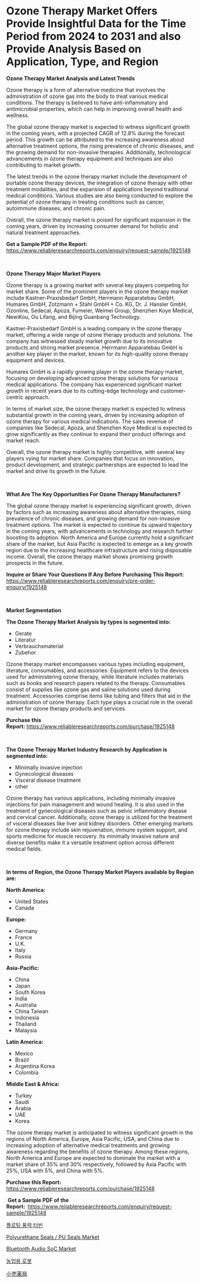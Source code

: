 <p><h1>Ozone Therapy Market Offers Provide Insightful Data for the Time Period from 2024 to 2031 and also Provide Analysis Based on Application, Type, and Region</h1></p><p><strong>Ozone Therapy Market Analysis and Latest Trends</strong></p>
<p><p>Ozone therapy is a form of alternative medicine that involves the administration of ozone gas into the body to treat various medical conditions. The therapy is believed to have anti-inflammatory and antimicrobial properties, which can help in improving overall health and wellness.</p><p>The global ozone therapy market is expected to witness significant growth in the coming years, with a projected CAGR of 12.8% during the forecast period. This growth can be attributed to the increasing awareness about alternative treatment options, the rising prevalence of chronic diseases, and the growing demand for non-invasive therapies. Additionally, technological advancements in ozone therapy equipment and techniques are also contributing to market growth.</p><p>The latest trends in the ozone therapy market include the development of portable ozone therapy devices, the integration of ozone therapy with other treatment modalities, and the expansion of applications beyond traditional medical conditions. Various studies are also being conducted to explore the potential of ozone therapy in treating conditions such as cancer, autoimmune diseases, and chronic pain.</p><p>Overall, the ozone therapy market is poised for significant expansion in the coming years, driven by increasing consumer demand for holistic and natural treatment approaches.</p></p>
<p><strong>Get a Sample PDF of the Report:&nbsp;</strong> <a href="https://www.reliableresearchreports.com/enquiry/request-sample/1925148">https://www.reliableresearchreports.com/enquiry/request-sample/1925148</a></p>
<p>&nbsp;</p>
<p><strong>Ozone Therapy Major Market Players</strong></p>
<p><p>Ozone therapy is a growing market with several key players competing for market share. Some of the prominent players in the ozone therapy market include Kastner-Praxisbedarf GmbH, Herrmann Apparatebau GmbH, Humares GmbH, Zotzmann + Stahl GmbH + Co. KG, Dr. J. Hansler GmbH, Ozonline, Sedecal, Apoza, Fumeier, Weimei Group, Shenzhen Koye Medical, NewiKou, Ou Lifang, and Bijing Guanbang Technology.</p><p>Kastner-Praxisbedarf GmbH is a leading company in the ozone therapy market, offering a wide range of ozone therapy products and solutions. The company has witnessed steady market growth due to its innovative products and strong market presence. Herrmann Apparatebau GmbH is another key player in the market, known for its high-quality ozone therapy equipment and devices.</p><p>Humares GmbH is a rapidly growing player in the ozone therapy market, focusing on developing advanced ozone therapy solutions for various medical applications. The company has experienced significant market growth in recent years due to its cutting-edge technology and customer-centric approach.</p><p>In terms of market size, the ozone therapy market is expected to witness substantial growth in the coming years, driven by increasing adoption of ozone therapy for various medical indications. The sales revenue of companies like Sedecal, Apoza, and Shenzhen Koye Medical is expected to grow significantly as they continue to expand their product offerings and market reach.</p><p>Overall, the ozone therapy market is highly competitive, with several key players vying for market share. Companies that focus on innovation, product development, and strategic partnerships are expected to lead the market and drive its growth in the future.</p></p>
<p>&nbsp;</p>
<p><strong>What Are The Key Opportunities For Ozone Therapy Manufacturers?</strong></p>
<p><p>The global ozone therapy market is experiencing significant growth, driven by factors such as increasing awareness about alternative therapies, rising prevalence of chronic diseases, and growing demand for non-invasive treatment options. The market is expected to continue its upward trajectory in the coming years, with advancements in technology and research further boosting its adoption. North America and Europe currently hold a significant share of the market, but Asia Pacific is expected to emerge as a key growth region due to the increasing healthcare infrastructure and rising disposable income. Overall, the ozone therapy market shows promising growth prospects in the future.</p></p>
<p><strong>Inquire or Share Your Questions If Any Before Purchasing This Report:</strong> <a href="https://www.reliableresearchreports.com/enquiry/pre-order-enquiry/1925148">https://www.reliableresearchreports.com/enquiry/pre-order-enquiry/1925148</a></p>
<p>&nbsp;</p>
<p><strong>Market Segmentation</strong></p>
<p><strong>The Ozone Therapy Market Analysis by types is segmented into:</strong></p>
<p><ul><li>Gerate</li><li>Literatur</li><li>Verbrauchsmaterial</li><li>Zubehor</li></ul></p>
<p><p>Ozone therapy market encompasses various types including equipment, literature, consumables, and accessories. Equipment refers to the devices used for administering ozone therapy, while literature includes materials such as books and research papers related to the therapy. Consumables consist of supplies like ozone gas and saline solutions used during treatment. Accessories comprise items like tubing and filters that aid in the administration of ozone therapy. Each type plays a crucial role in the overall market for ozone therapy products and services.</p></p>
<p><strong>Purchase this Report:&nbsp;</strong><a href="https://www.reliableresearchreports.com/purchase/1925148">https://www.reliableresearchreports.com/purchase/1925148</a></p>
<p>&nbsp;</p>
<p><strong>The Ozone Therapy Market Industry Research by Application is segmented into:</strong></p>
<p><ul><li>Minimally invasive injection</li><li>Gynecological diseases</li><li>Visceral disease treatment</li><li>other</li></ul></p>
<p><p>Ozone therapy has various applications, including minimally invasive injections for pain management and wound healing. It is also used in the treatment of gynecological diseases such as pelvic inflammatory disease and cervical cancer. Additionally, ozone therapy is utilized for the treatment of visceral diseases like liver and kidney disorders. Other emerging markets for ozone therapy include skin rejuvenation, immune system support, and sports medicine for muscle recovery. Its minimally invasive nature and diverse benefits make it a versatile treatment option across different medical fields.</p></p>
<p>&nbsp;</p>
<p><strong>In terms of Region, the Ozone Therapy Market Players available by Region are:</strong></p>
<p>
    <p> <strong> North America: </strong>
        <ul>
            <li>United States</li>
            <li>Canada</li>
        </ul>
        </p> 
    <p> <strong> Europe: </strong>
        <ul>
            <li>Germany</li>
            <li>France</li>
            <li>U.K.</li>
            <li>Italy</li>
            <li>Russia</li>
        </ul>
        </p> 
    <p> <strong> Asia-Pacific: </strong>
        <ul>
            <li>China</li>
            <li>Japan</li>
            <li>South Korea</li>
            <li>India</li>
            <li>Australia</li>
            <li>China Taiwan</li>
            <li>Indonesia</li>
            <li>Thailand</li>
            <li>Malaysia</li>
        </ul>
        </p> 
    <p> <strong> Latin America: </strong>
        <ul>
            <li>Mexico</li>
            <li>Brazil</li>
            <li>Argentina Korea</li>
            <li>Colombia</li>
        </ul>
        </p> 
    <p> <strong> Middle East & Africa: </strong>
        <ul>
            <li>Turkey</li>
            <li>Saudi</li>
            <li>Arabia</li>
            <li>UAE</li>
            <li>Korea</li>
        </ul>
    </p>
    </p>
<p><p>The ozone therapy market is anticipated to witness significant growth in the regions of North America, Europe, Asia Pacific, USA, and China due to increasing adoption of alternative medical treatments and growing awareness regarding the benefits of ozone therapy. Among these regions, North America and Europe are expected to dominate the market with a market share of 35% and 30% respectively, followed by Asia Pacific with 25%, USA with 5%, and China with 5%.</p></p>
<p><strong>Purchase this Report: </strong><a href="https://www.reliableresearchreports.com/purchase/1925148">https://www.reliableresearchreports.com/purchase/1925148</a></p>
<p>&nbsp;<strong>Get a Sample PDF of the Report:&nbsp;&nbsp;</strong><a href="https://www.reliableresearchreports.com/enquiry/request-sample/1925148">https://www.reliableresearchreports.com/enquiry/request-sample/1925148</a></p>
<p><strong></strong></p>
<p><p><a href="https://medium.com/@bentleemidoriestelle7o/%ED%8F%89%EC%B2%98%EC%84%A0-%E6%B5%AE%E7%AB%8B%E9%A2%A8%E8%BB%8A-%EC%8B%9C%EC%9E%A5-%EC%A0%90%EC%9C%A0%EC%9C%A8-%EC%A7%84%ED%99%94-%EB%B0%8F-%EC%8B%9C%EC%9E%A5-%EC%84%B1%EC%9E%A5-%ED%8A%B8%EB%A0%8C%EB%93%9C-2024-2031-85fc2ec0ae40">플로팅 풍력 터빈</a></p><p><a href="https://github.com/bmorecock/Market-Research-Report-List-2/blob/main/polyurethane-seals-pu-seals-market.md">Polyurethane Seals / PU Seals Market</a></p><p><a href="https://view.publitas.com/reportprime-1/global-bluetooth-audio-soc-market-by-types-applications-and-major-players-with-regional-growth-rate-analysis-and-development-situation-from-2024-to-2031/">Bluetooth Audio SoC Market</a></p><p><a href="https://medium.com/@frankpeters35/%EB%86%8D%EC%97%85-%EB%A1%9C%EB%B4%87-%EC%8B%9C%EC%9E%A5-%EB%B6%84%EC%84%9D-%EA%B8%80%EB%A1%9C%EB%B2%8C-%EC%82%B0%EC%97%85-%EC%A0%84%EB%A7%9D%EA%B3%BC-%EC%98%88%EC%B8%A1-2024%EB%85%84%EB%B6%80%ED%84%B0-2031%EB%85%84-1a4d41994747">농업용 로봇</a></p><p><a href="https://medium.com/@ozar19732009/%E5%B0%8F%E5%A3%B2%E8%96%AC%E5%B1%80%E5%B8%82%E5%A0%B4%E8%AA%BF%E6%9F%BB%E3%83%AC%E3%83%9D%E3%83%BC%E3%83%88-%E3%81%9D%E3%81%AE%E6%AD%B4%E5%8F%B2%E3%81%A8%E4%BA%88%E6%B8%AC2024%E5%B9%B4%E3%81%8B%E3%82%892031%E5%B9%B4%E3%81%BE%E3%81%A7-d7c226a99fce">小売薬局</a></p></p>